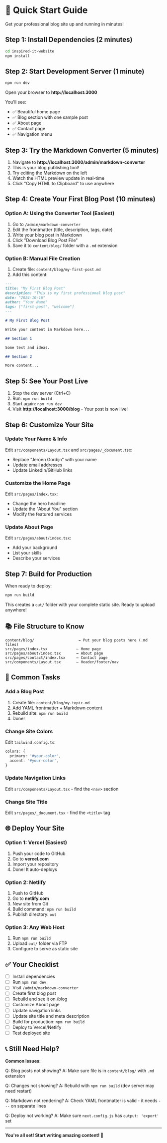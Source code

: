 # 🚀 Quick Start Guide

Get your professional blog site up and running in minutes!

## Step 1: Install Dependencies (2 minutes)

```bash
cd inspired-it-website
npm install
```

## Step 2: Start Development Server (1 minute)

```bash
npm run dev
```

Open your browser to **http://localhost:3000**

You'll see:
- ✅ Beautiful home page
- ✅ Blog section with one sample post
- ✅ About page
- ✅ Contact page
- ✅ Navigation menu

## Step 3: Try the Markdown Converter (5 minutes)

1. Navigate to **http://localhost:3000/admin/markdown-converter**
2. This is your blog publishing tool!
3. Try editing the Markdown on the left
4. Watch the HTML preview update in real-time
5. Click "Copy HTML to Clipboard" to use anywhere

## Step 4: Create Your First Blog Post (10 minutes)

### Option A: Using the Converter Tool (Easiest)
1. Go to `/admin/markdown-converter`
2. Edit the frontmatter (title, description, tags, date)
3. Write your blog post in Markdown
4. Click "Download Blog Post File"
5. Save it to `content/blog/` folder with a `.md` extension

### Option B: Manual File Creation
1. Create file: `content/blog/my-first-post.md`
2. Add this content:
```markdown
---
title: "My First Blog Post"
description: "This is my first professional blog post"
date: "2024-10-16"
author: "Your Name"
tags: ["first-post", "welcome"]
---

# My First Blog Post

Write your content in Markdown here...

## Section 1

Some text and ideas.

## Section 2

More content...
```

## Step 5: See Your Post Live

1. Stop the dev server (Ctrl+C)
2. Run: `npm run build`
3. Start again: `npm run dev`
4. Visit **http://localhost:3000/blog** - Your post is now live!

## Step 6: Customize Your Site

### Update Your Name & Info
Edit `src/components/Layout.tsx` and `src/pages/_document.tsx`:
- Replace "Jeroen Gordijn" with your name
- Update email addresses
- Update LinkedIn/GitHub links

### Customize the Home Page
Edit `src/pages/index.tsx`:
- Change the hero headline
- Update the "About You" section
- Modify the featured services

### Update About Page
Edit `src/pages/about/index.tsx`:
- Add your background
- List your skills
- Describe your services

## Step 7: Build for Production

When ready to deploy:

```bash
npm run build
```

This creates a `out/` folder with your complete static site. Ready to upload anywhere!

## 📚 File Structure to Know

```
content/blog/                    ← Put your blog posts here (.md files)
src/pages/index.tsx             ← Home page
src/pages/about/index.tsx       ← About page
src/pages/contact/index.tsx     ← Contact page
src/components/Layout.tsx       ← Header/footer/nav
```

## 🎯 Common Tasks

### Add a Blog Post
1. Create file: `content/blog/my-topic.md`
2. Add YAML frontmatter + Markdown content
3. Rebuild site: `npm run build`
4. Done!

### Change Site Colors
Edit `tailwind.config.ts`:
```typescript
colors: {
  primary: '#your-color',
  accent: '#your-color',
}
```

### Update Navigation Links
Edit `src/components/Layout.tsx` - find the `<nav>` section

### Change Site Title
Edit `src/pages/_document.tsx` - find the `<title>` tag

## 🌐 Deploy Your Site

### Option 1: Vercel (Easiest)
1. Push your code to GitHub
2. Go to **vercel.com**
3. Import your repository
4. Done! It auto-deploys

### Option 2: Netlify
1. Push to GitHub
2. Go to **netlify.com**
3. New site from Git
4. Build command: `npm run build`
5. Publish directory: `out`

### Option 3: Any Web Host
1. Run `npm run build`
2. Upload `out/` folder via FTP
3. Configure to serve as static site

## ✅ Your Checklist

- [ ] Install dependencies
- [ ] Run `npm run dev`
- [ ] Visit `/admin/markdown-converter`
- [ ] Create first blog post
- [ ] Rebuild and see it on /blog
- [ ] Customize About page
- [ ] Update navigation links
- [ ] Update site title and meta description
- [ ] Build for production: `npm run build`
- [ ] Deploy to Vercel/Netlify
- [ ] Test deployed site

## 📞 Still Need Help?

**Common Issues:**

Q: Blog posts not showing?
A: Make sure file is in `content/blog/` with `.md` extension

Q: Changes not showing?
A: Rebuild with `npm run build` (dev server may need restart)

Q: Markdown not rendering?
A: Check YAML frontmatter is valid - it needs `---` on separate lines

Q: Deploy not working?
A: Make sure `next.config.js` has `output: 'export'` set

---

**You're all set! Start writing amazing content! 🎉**

